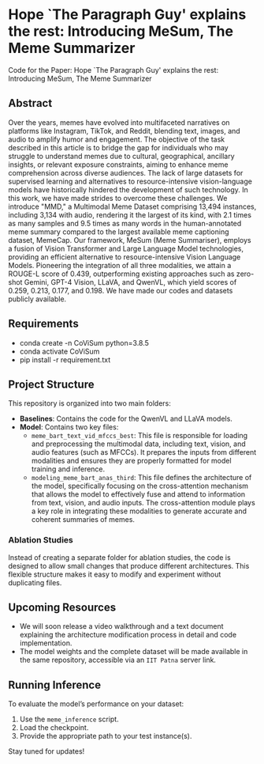 # Hope `The Paragraph Guy' explains the rest: Introducing MeSum, The Meme Summarizer
Code for the Paper: Hope `The Paragraph Guy' explains the rest: Introducing MeSum, The Meme Summarizer

## Abstract
Over the years, memes have evolved into multifaceted narratives on platforms like Instagram, TikTok, and Reddit, blending text, images, and audio to amplify humor and engagement. The objective of the task described in this article is to bridge the gap for individuals who may struggle to understand memes due to cultural, geographical, ancillary insights, or relevant exposure constraints, aiming to enhance meme comprehension across diverse audiences. The lack of large datasets for supervised learning and alternatives to resource-intensive vision-language models have historically hindered the development of such technology. In this work, we have made strides to overcome these challenges. We introduce "MMD," a Multimodal Meme Dataset comprising 13,494 instances, including 3,134 with audio, rendering it the largest of its kind, with 2.1 times as many samples and 9.5 times as many words in the human-annotated meme summary compared to the largest available meme captioning dataset, MemeCap. Our framework, MeSum (Meme Summariser), employs a fusion of Vision Transformer and Large Language Model technologies, providing an efficient alternative to resource-intensive Vision Language Models. Pioneering the integration of all three modalities, we attain a ROUGE-L score of 0.439, outperforming existing approaches such as zero-shot Gemini, GPT-4 Vision, LLaVA, and QwenVL, which yield scores of 0.259, 0.213, 0.177, and 0.198. We have made our codes and datasets publicly available.

## Requirements
- conda create -n CoViSum python=3.8.5
- conda activate CoViSum
- pip install -r requirement.txt


## Project Structure

This repository is organized into two main folders:

- **Baselines**: Contains the code for the QwenVL and LLaVA models.
- **Model**: Contains two key files:
  - `meme_bart_text_vid_mfccs_best`: This file is responsible for loading and preprocessing the multimodal data, including text, vision, and audio features (such as MFCCs). It prepares the inputs from different modalities and ensures they are properly formatted for model training and inference.
  - `modeling_meme_bart_anas_third`: This file defines the architecture of the model, specifically focusing on the cross-attention mechanism that allows the model to effectively fuse and attend to information from text, vision, and audio inputs. The cross-attention module plays a key role in integrating these modalities to generate accurate and coherent summaries of memes.

### Ablation Studies
Instead of creating a separate folder for ablation studies, the code is designed to allow small changes that produce different architectures. This flexible structure makes it easy to modify and experiment without duplicating files.


## Upcoming Resources

- We will soon release a video walkthrough and a text document explaining the architecture modification process in detail and code implementation.
- The model weights and the complete dataset will be made available in the same repository, accessible via an `IIT Patna` server link.

## Running Inference

To evaluate the model’s performance on your dataset:

1. Use the `meme_inference` script.
2. Load the checkpoint.
3. Provide the appropriate path to your test instance(s).

Stay tuned for updates!
